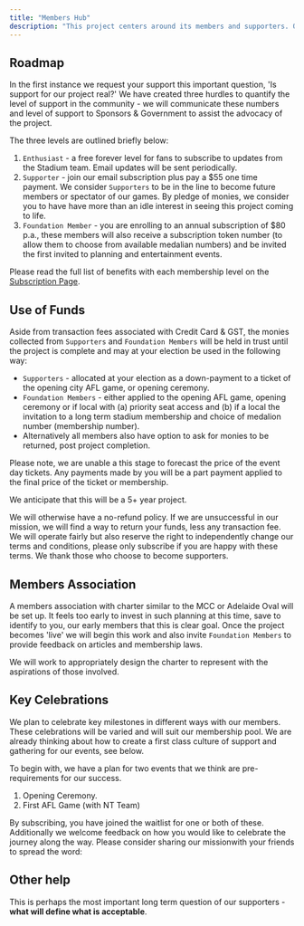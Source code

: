 ```yaml
---
title: "Members Hub"
description: "This project centers around its members and supporters. Our goal is to create an inclusive membership program, which all will wish to belong.  Read more for how you may get involved and join as a foundation member."
---
```



## Roadmap
In the first instance we request your support this important question, 'Is support for our project real?'  We have created three hurdles to quantify the level of support in the community - we will communicate these numbers and level of support to Sponsors & Government to assist the advocacy of the project.

The three levels are outlined briefly below:

1. `Enthusiast` - a free forever level for fans to subscribe to updates from the Stadium team.  Email updates will be sent periodically.
2. `Supporter` - join our email subscription plus pay a $55 one time payment.  We consider `Supporters` to be in the line to become future members or spectator of our games.  By pledge of monies, we consider you to have have more than an idle interest in seeing this project coming to life.
3. `Foundation Member` - you are enrolling to an annual subscription of $80 p.a., these members will also receive a subscription token number (to allow them to choose from available medalian numbers) and be invited the first invited to planning and entertainment events.

Please read the full list of benefits with each membership level on the [Subscription Page]().  

## Use of Funds
Aside from transaction fees associated with Credit Card & GST, the monies collected from `Supporters` and `Foundation Members` will be held in trust until the project is complete and may at your election be used in the following way:

- `Supporters` - allocated at your election as a down-payment to a ticket of the opening city AFL game, or opening ceremony.
- `Foundation Members` - either applied to the opening AFL game, opening ceremony or if local with (a) priority seat access and (b) if a local the invitation to a long term stadium membership and choice of medalion number (membership number).
- Alternatively all members also have option to ask for monies to be returned, post project completion.

Please note, we are unable a this stage to forecast the price of the event day tickets.  Any payments made by you will be a part payment applied to the final price of the ticket or membership.

We anticipate that this will be a 5+ year project.

We will otherwise have a no-refund policy.  If we are unsuccessful in our mission, we will find a way to return your funds, less any transaction fee.  We will operate fairly but also reserve the right to independently change our terms and conditions, please only subscribe if you are happy with these terms.  We thank those who choose to become supporters.


## Members Association

A members association with charter similar to the MCC or Adelaide Oval will be set up.  It feels too early to invest in such planning at this time, save to identify to you, our early members that this is clear goal.  Once the project becomes 'live' we will begin this work and also invite `Foundation Members` to provide feedback on articles and membership laws.

We will work to appropriately design the charter to represent with the aspirations of those involved.

## Key Celebrations

We plan to celebrate key milestones in different ways with our members.  These celebrations will be varied and will suit our membership pool.  We are already thinking about how to create a first class culture of support and gathering for our events, see below.

To begin with, we have a plan for two events that we think are pre-requirements for our success.

1. Opening Ceremony.
2. First AFL Game (with NT Team)

By subscribing, you have joined the waitlist for one or both of these.  Additionally we welcome feedback on how you would like to celebrate the journey along the way.  Please consider sharing our missionwith your friends to spread the word:





## Other help

This is perhaps the most important long term question of our supporters - **what will define what is acceptable**.  
